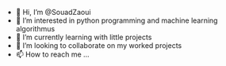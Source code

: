 - 👋 Hi, I’m @SouadZaoui
- 👀 I’m interested in python programming and machine learning algorithmus
- 🌱 I’m currently learning with little projects
- 💞️ I’m looking to collaborate on my worked projects
- 📫 How to reach me ...

<!---
SouadZaoui/SouadZaoui is a ✨ special ✨ repository because its `README.md` (this file) appears on your GitHub profile.
You can click the Preview link to take a look at your changes.
--->
